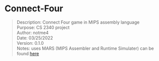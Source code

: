 # Connect-Four


> Description:  Connect Four game in MIPS assembly language  
> Purpose:      CS 2340 project  
> Author:       notme4  
> Date:         03/25/2022  
> Version:      0.1.0  
> Notes:        uses MARS (MIPS Assembler and Runtime Simulater) can be found [here](http://courses.missouristate.edu/kenvollmar/mars/)
